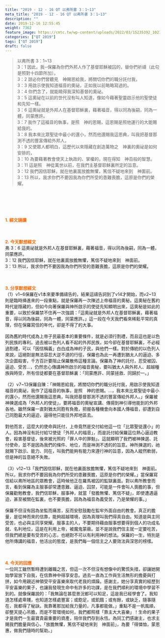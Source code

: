 ```yaml
---
title: "2019 - 12 - 16 QT 以弗所書 3：1~13"
meta_title: "2019 - 12 - 16 QT 以弗所書 3：1~13"
description: ""
date: 2019-12-16 12:55:45
weight: 7362
feature_image: https://cmtc.tw/wp-content/uploads/2022/03/15235392_10211799862337740_180693556567566654_o-1.webp
categories: ["QT 2019"]
tags: ["QT 2019"]
draft: false
---
```


<blockquote>以弗所書 3：1~13<br />
3：1 因此，我─保羅為你們外邦人作了基督耶穌被囚的，替你們祈禱（此句是照對十四節所加）。<br />
3：2 諒必你們曾聽見　神賜恩給我，將關切你們的職分託付我，<br />
3：3 用啟示使我知道福音的奧祕，正如我以前略略寫過的。<br />
3：4 你們念了，就能曉得我深知基督的奧祕。<br />
3：5 這奧祕在以前的世代沒有叫人知道，像如今藉著聖靈啟示他的聖使徒和先知一樣。<br />
3：6 這奧祕就是外邦人在基督耶穌裏，藉著福音，得以同為後嗣，同為一體，同蒙應許。<br />
3：7 我作了這福音的執事，是照　神的恩賜，這恩賜是照他運行的大能賜給我的。<br />
3：8 我本來比眾聖徒中最小的還小，然而他還賜我這恩典，叫我把基督那測不透的豐富傳給外邦人，<br />
3：9 又使眾人都明白，這歷代以來隱藏在創造萬物之　神裏的奧祕是如何安排的，<br />
3：10 為要藉著教會使天上執政的、掌權的，現在得知　神百般的智慧。<br />
3：11 這是照　神從萬世以前，在我們主基督耶穌裏所定的旨意。<br />
3：12 我們因信耶穌，就在他裏面放膽無懼，篤信不疑地來到　神面前。<br />
3：13 所以，我求你們不要因我為你們所受的患難喪膽，這原是你們的榮耀。</blockquote><br />
&nbsp;<br />
<br />
&nbsp;<br />
<br />
<span style="color: #ff6600;"><strong>1. </strong><strong>經文誦讀</strong></span><br />
<br />
<span style="color: #ff6600;"><strong> </strong></span><br />
<br />
<span style="color: #ff6600;"><strong>2. 今天默想</strong><strong>經文<br />
</strong></span>弗 3：6 這奧祕就是外邦人在基督耶穌裏，藉著福音，得以同為後嗣，同為一體，同蒙應許。<br />
3：12 我們因信耶穌，就在他裏面放膽無懼，篤信不疑地來到　神面前。<br />
3：13 所以，我求你們不要因我為你們所受的患難喪膽，這原是你們的榮耀。<br />
<br />
&nbsp;<br />
<br />
<span style="color: #ff6600;"><strong>3. 分享默想經文<br />
</strong></span>（1）v1~6保羅在v1本來要準備禱告的，結果這禱告詞到了v14才開始，而v2~13則是臨時挿進來的一段重點，就是保羅再一次陳述上帝福音的奧秘。這奧秘在舊約時代是隱藏的，但如今向著保羅與神所啟示的使徒先知顯明出來，這奧秘是如此的重要，以致於保羅禁不住再一次強調：「這奧祕就是外邦人在基督耶穌裏，藉著福音，得以同為後嗣，同為一體，同蒙應許。」這一段在今天我們看來稀鬆平常的真理，但在保羅寫信的年代，卻是不得了的大事。<br />
<br />
因為舊約時代成為上帝子民最基本的重要條件，就是必須行割禮，而且這也是以色列民族的專利。過去被以色列人看不起的外邦民族，如今卻在基督耶穌裏，不必經過割禮，可以「因信稱義」白白成為神的子民，與他們一樣。對於傳統的以色列人來說，這絕對是無法容忍大逆不道的行徑，保羅也為此一再遭到猶太人的逼迫、多次企圖殺害，千方百計要阻止保羅散佈這種言論。保羅為了神的託付，忍受被囚、逼迫、受苦…，仍然忠心傳講神所啟示的福音奧秘，要叫猶太人與外邦人、超越種族與時空，所有信徒都要在基督耶穌裏：「同蒙應許、同蒙拯救、同歸於一。」<br />
<br />
（2）v7~13保羅自陳：「神賜恩給我，將關切你們的職分託付我，用啟示使我知道福音的奧祕，我作了這福音的執事，是照　神的恩賜。…，我本來比眾聖徒中最小的還小，然而他還賜我這恩典，叫我把基督那測不透的豐富傳給外邦人。」保羅被神揀選成為「外邦人的使徒」，要將福音的奧秘宣講、傳揚到神引導他能到的外邦各地。雖然保羅一直對猶太同胞有負擔，把握各種機會向本國人傳福音，卻遭到自己同胞最大的逼迫，逼得他只能往外邦地區去。<br />
<br />
對他而言，這麼大的使命與託付，上帝竟然是交付給他這一位「比眾聖徒還小」的人。因為神沒有託付給12使徒「外邦人的福音」，而是託付給保羅這位熱心逼迫教會，殺害基督徒，後來被光照的「罪人中的罪魁」。這就顯明了我們被神揀選、託付使命，並不是因為我們的條件、地位，而是神測不透的的旨意。神所揀選的，祂就賜下啟示、能力、同在，叫我們能夠有能力來遵行神的旨意，因為人縱然軟弱，但是神的旨意絕不失敗。<br />
<br />
（3）v12~13「我們因信耶穌，就在他裏面放膽無懼，篤信不疑地來到　神面前。所以，我求你們不要因我為你們所受的患難喪膽，這原是你們的榮耀。」當保羅寫信給以弗所地區的眾教會，這時候他正在羅馬被囚的監獄裏面。對以弗所教會而言，看到保羅為主服事卻常遭患難、逼迫、囚禁，可能是一件會叫人喪膽的事，但保羅勸勉教會，我們信耶穌，服事神，就當「發膽無懼、篤信不疑」，即使遭遇逼迫，甚至被關在監裏，也不要喪膽，因為為福音為義受苦，乃是榮耀的事。」<br />
<br />
保羅不但沒有因為坐監而痛苦，反而安慰鼓勵在監牢外面自由的教會。真正的膽量，是從神而來的信靠，能夠超越環境，因為真理叫我們得真自由。知道是與主同受苦，也必與主同享榮耀。服事主的人，不要期待藉由服事想要得到個人的功成名就、名利地位，這是在利用上帝，被魔鬼蒙蔽。並不是說我們信主就一定要吃苦，但我們總是要有受苦的心志，也絕對不可以有利用神的想法。保羅的一生，特別是他所傳講的福音，他活出的態度，是我們每一個信主之人要效法與深思的榜樣。<br />
<br />
&nbsp;<br />
<br />
<span style="color: #ff6600;"><strong>4. 今天的回應<br />
</strong></span>一位同工雖然暫時遭到離職之苦，但這一次不但沒有想像中的驚慌失措，卻讓她開始學習放下自我，在信靠神中得享安息。過去一直為工作與生活無形的擔憂與打拼，如今用親近神領受平安喜樂來取代老我的煩躁。感謝主，她分享真實的經歷到平安喜樂的果子，也讓我發現生命中有許多的功課，是在我們順利的環境中學習不到的。就像保羅說的：「我無論在甚麼景況都可以知足，這是我已經學會了。我知道怎樣處卑賤，也知道怎樣處豐富；或飽足，或飢餓；或有餘，或缺乏，隨事隨在，我都得了秘訣。我靠著那加給我力量的，凡事都能做。」重點不是一帆風順，卻整天提心吊膽，而是不管環境如何，我們都照樣「靠主大大喜樂」！生命的果子才是我們一生最寶貴最重要的資產，陪伴我們存到永恆。為同工們感謝主，也求主賜我們膽量與信心，「放膽無懼，篤信不疑地來到　神面前」，為要「得憐恤，蒙恩惠，做我們隨時的幫助。」<br />
<br />
&nbsp;
        